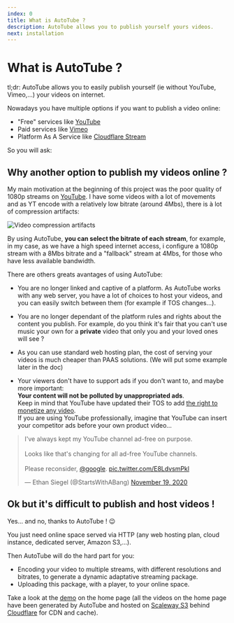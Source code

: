 ```yaml
---
index: 0 
title: What is AutoTube ? 
description: AutoTube allows you to publish yourself yours videos. 
next: installation
---
```


# What is AutoTube ?

tl;dr: AutoTube allows you to easily publish yourself (ie without YouTube, Vimeo,...) your videos on internet.

Nowadays you have multiple options if you want to publish a video online:

- "Free" services like [YouTube](https://youtube.com "Youtube")
- Paid services like [Vimeo](https://vimeo.com "Vimeo")
- Platform As A Service
  like [Cloudflare Stream](https://www.cloudflare.com/products/stream-delivery "Cloudflare stream")

So you will ask:

## Why another option to publish my videos online ?
 
My main motivation at the beginning of this project was the poor quality of 1080p streams
on [YouTube](https://youtube.com "Youtube"). I have some videos with a lot of movements and as YT encode with a
relatively low bitrate (around 4Mbs), there is à lot of compression artifacts:

![Video compression artifacts](/img/video-compression-artifact.webp)

By using AutoTube, **you can select the bitrate of each stream**, for example, in my case, as we have a high speed internet
access, i configure a 1080p stream with a 8Mbs bitrate and a "fallback" stream at 4Mbs, for those who have less available bandwidth.

There are others greats avantages of using AutoTube:

- You are no longer linked and captive of a platform. 
  As AutoTube works with any web server, you have a lot of choices to host your
  videos, and you can easily switch between them (for example if TOS changes...).

- You are no longer dependant of the platform rules and rights about the content you publish.
  For example, do you think it's fair that you can't use music your own for a **private** video that only you and your loved ones will see ?  

- As you can use standard web hosting plan, the cost of serving your videos is much cheaper than PAAS solutions.
  (We will put some example later in the doc)

- Your viewers don't have to support ads if you don't want to, and maybe more important:  
  **Your content will not be polluted by unappropriated ads**.  
  Keep in mind that YouTube have updated their TOS to add [the right to monetize any video](https://www.forbes.com/sites/johnkoetsier/2020/11/18/youtube-will-now-show-ads-on-all-videos-even-if-creators-dont-want-them "YouTube Will Now Show Ads On All Videos Even If Creators Don’t Want Them").  
  If you are using YouTube professionally, imagine that YouTube can insert your competitor ads before your own product video...


<div class="center" style="margin: auto">
<blockquote class="twitter-tweet"><p lang="en" dir="ltr">I&#39;ve always kept my YouTube channel ad-free on purpose.<br><br>Looks like that&#39;s changing for all ad-free YouTube channels.<br><br>Please reconsider, <a href="https://twitter.com/Google?ref_src=twsrc%5Etfw">@google</a>. <a href="https://t.co/E8LdvsmPkl">pic.twitter.com/E8LdvsmPkl</a></p>&mdash; Ethan Siegel (@StartsWithABang) <a href="https://twitter.com/StartsWithABang/status/1329234576175108097?ref_src=twsrc%5Etfw">November 19, 2020</a></blockquote> <script async src="https://platform.twitter.com/widgets.js" charset="utf-8"></script>
</div>

## Ok but it's difficult to publish and host videos !

Yes... and no, thanks to AutoTube ! 😉

You just need online space served via HTTP (any web hosting plan, cloud instance, dedicated server, Amazon S3,...).  

Then AutoTube will do the hard part for you:

- Encoding your video to multiple streams, with different resolutions and bitrates, to generate a dynamic adaptative streaming package.
- Uploading this package, with a player, to your online space.

Take a look at the [demo](/ "AutoTube demo") on the home page 
(all the videos on the home page have been generated by AutoTube and hosted on 
[Scaleway S3](https://www.scaleway.com/en/object-storage/ "Object storage at Scaleway") 
behind [Cloudflare](https://www.cloudflare.com/ "CDN and cache for AutoTube") for CDN and cache).



